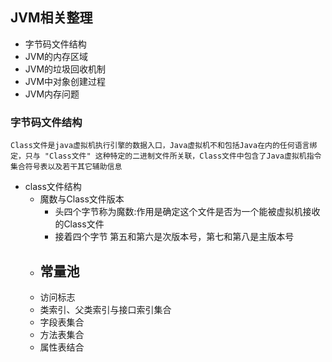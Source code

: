 ## JVM相关整理
- 字节码文件结构
- JVM的内存区域
- JVM的垃圾回收机制
- JVM中对象创建过程
- JVM内存问题
### 字节码文件结构
    Class文件是java虚拟机执行引擎的数据入口，Java虚拟机不和包括Java在内的任何语言绑定，只与 "Class文件" 这种特定的二进制文件所关联，Class文件中包含了Java虚拟机指令集合符号表以及若干其它辅助信息
- class文件结构
	- 魔数与Class文件版本
		- 头四个字节称为魔数:作用是确定这个文件是否为一个能被虚拟机接收的Class文件
		- 接着四个字节   第五和第六是次版本号，第七和第八是主版本号
	- 常量池
		- 
	- 访问标志
	- 类索引、父类索引与接口索引集合
	- 字段表集合
	- 方法表集合
	- 属性表结合